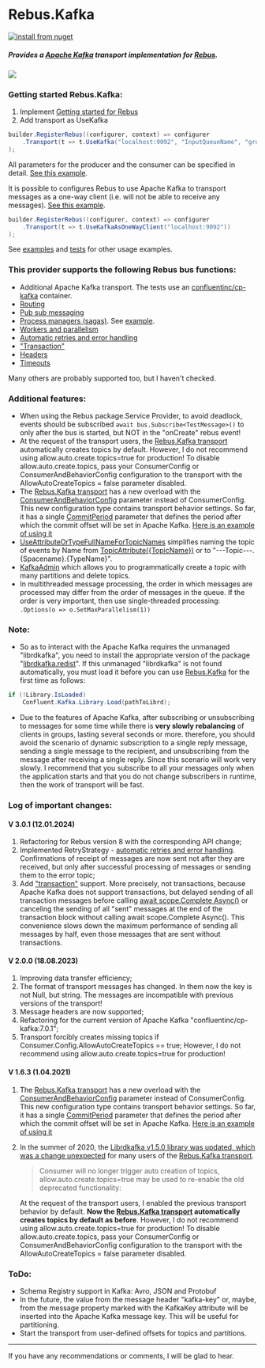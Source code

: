 # Rebus.Kafka

[![install from nuget](https://img.shields.io/nuget/v/Rebus.Kafka.svg?style=flat-square)](https://www.nuget.org/packages/Rebus.Kafka)

##### Provides a [Apache Kafka](https://kafka.apache.org/) transport implementation for [Rebus](https://github.com/rebus-org/Rebus).
![](https://raw.githubusercontent.com/glazkovalex/Rebus.Kafka/master/image.png)
### Getting started Rebus.Kafka:
1. Implement [Getting started for Rebus](https://github.com/rebus-org/Rebus#getting-started)
2. Add transport as UseKafka
```csharp
builder.RegisterRebus((configurer, context) => configurer
	.Transport(t => t.UseKafka("localhost:9092", "InputQueueName", "groupName"))
);
```

All parameters for the producer and the consumer can be specified in detail. [See this example](https://github.com/glazkovalex/Rebus.Kafka/blob/master/Examples/Scaleout.Producer/Program.cs).

It is possible to configures Rebus to use Apache Kafka to transport messages as a one-way client (i.e. will not be able to receive any messages). [See this example](https://github.com/glazkovalex/Rebus.Kafka/blob/master/Examples/KafkaAsOneWayTransport/Program.cs).

```csharp
builder.RegisterRebus((configurer, context) => configurer
	.Transport(t => t.UseKafkaAsOneWayClient("localhost:9092"))
);
```

See [examples](https://github.com/glazkovalex/Rebus.Kafka/tree/master/Examples) and [tests](https://github.com/glazkovalex/Rebus.Kafka/tree/master/Rebus.Kafka.Tests) for other usage examples.

### This provider supports the following Rebus bus functions:

* Additional Apache Kafka transport. The tests use an [confluentinc/cp-kafka](https://hub.docker.com/r/confluentinc/cp-kafka) container.
* [Routing](https://github.com/rebus-org/Rebus/wiki/Routing)
* [Pub sub messaging](https://github.com/rebus-org/Rebus/wiki/Pub-sub-messaging)
* [Process managers (sagas)](https://github.com/rebus-org/RebusSamples/blob/master/Sagas/README.md). See [example](https://github.com/glazkovalex/Rebus.Kafka/blob/14e06b88634b9b2b1051026ed808b7f1148bab52/Examples/IdempotentSaga/Program.cs#L49).
* [Workers and parallelism](https://github.com/rebus-org/Rebus/wiki/Workers-and-parallelism)
* [Automatic retries and error handling](https://github.com/rebus-org/Rebus/wiki/Automatic-retries-and-error-handling)
* ["Transaction"](https://github.com/rebus-org/Rebus/wiki/Transactions) 
* [Headers](https://github.com/glazkovalex/Rebus.Kafka/blob/d7297c278bc5ecf9181e48d443950073dd5fd7ed/Rebus.Kafka.Tests/SimpleTests.cs#L38)
* [Timeouts](https://github.com/rebus-org/Rebus/wiki/Timeouts)

Many others are probably supported too, but I haven't checked.

### Additional features:

* When using the Rebus package.Service Provider, to avoid deadlock, events should be subscribed `await bus.Subscribe<TestMessage>()` to only after the bus is started, but NOT in the "onCreate" rebus event!
* At the request of the transport users, the [Rebus.Kafka transport](https://github.com/glazkovalex/Rebus.Kafka) automatically creates topics by default. However, I do not recommend using allow.auto.create.topics=true for production! To disable allow.auto.create.topics, pass your ConsumerConfig or ConsumerAndBehaviorConfig configuration to the transport with the AllowAutoCreateTopics = false parameter disabled.
* The [Rebus.Kafka transport](https://github.com/glazkovalex/Rebus.Kafka) has a new overload with the [ConsumerAndBehaviorConfig](https://github.com/glazkovalex/Rebus.Kafka/blob/master/Rebus.Kafka/Configs/ConsumerAndBehaviorConfig.cs) parameter instead of ConsumerConfig. This new configuration type contains transport behavior settings. So far, it has a single [CommitPeriod](https://github.com/glazkovalex/Rebus.Kafka/blob/master/Rebus.Kafka/Configs/ConsumerBehaviorConfig.cs) parameter that defines the period after which the commit offset will be set in Apache Kafka. [Here is an example of using it ](https://github.com/glazkovalex/Rebus.Kafka/blob/master/Rebus.Kafka.Tests/SimpleTests.cs#L69)
* [UseAttributeOrTypeFullNameForTopicNames](https://github.com/glazkovalex/Rebus.Kafka/blob/e292ac48d9049785123bb2ab005969ed0c3ccb48/IdempotentSaga/Program.cs#L58) simplifies naming the topic of events by Name from [TopicAttribute({TopicName})](https://github.com/glazkovalex/Rebus.Kafka/blob/e292ac48d9049785123bb2ab005969ed0c3ccb48/IdempotentSaga/Messages/KickoffSagaMessages.cs#L5) or to "---Topic---.{Spacename}.{TypeName}".
* [KafkaAdmin](https://github.com/glazkovalex/Rebus.Kafka/blob/master/Rebus.Kafka/KafkaAdmin.cs) which allows you to programmatically create a topic with many partitions and delete topics.
* In multithreaded message processing, the order in which messages are processed may differ from the order of messages in the queue. If the order is very important, then use single-threaded processing: `.Options(o => o.SetMaxParallelism(1))`
 
### Note: 
- So as to interact with the Apache Kafka requires the unmanaged "librdkafka", you need to install the appropriate version of the package "[librdkafka.redist](https://www.nuget.org/packages/librdkafka.redist)". If this unmanaged "librdkafka" is not found automatically, you must load it before you can use [Rebus.Kafka](https://github.com/glazkovalex/Rebus.Kafka) for the first time as follows:

```csharp
if (!Library.IsLoaded)
	Confluent.Kafka.Library.Load(pathToLibrd);
```

- Due to the features of Apache Kafka, after subscribing or unsubscribing to messages for some time while there is **very slowly rebalancing** of clients in groups, lasting several seconds or more. therefore, you should avoid the scenario of dynamic subscription to a single reply message, sending a single message to the recipient, and unsubscribing from the message after receiving a single reply. Since this scenario will work very slowly. I recommend that you subscribe to all your messages only when the application starts and that you do not change subscribers in runtime, then the work of transport will be fast.

### Log of important changes:
#### V 3.0.1 (12.01.2024)
1. Refactoring for Rebus version 8 with the corresponding API change;
2. Implemented RetryStrategy - [automatic retries and error handling](https://github.com/rebus-org/Rebus/wiki/Automatic-retries-and-error-handling). Confirmations of receipt of messages are now sent not after they are received, but only after successful processing of messages or sending them to the error topic; 
3. Add ["transaction"](https://github.com/rebus-org/Rebus/wiki/Transactions) support. More precisely, not transactions, because Apache Kafka does not support transactions, but delayed sending of all transaction messages before calling [await scope.Complete Async()](https://github.com/glazkovalex/Rebus.Kafka/blob/bb7775d2b395fac10d2840517649722e279115e0/Rebus.Kafka.Tests/TransactionsTests.cs#L69) or canceling the sending of all "sent" messages at the end of the transaction block without calling await scope.Complete Async(). This convenience slows down the maximum performance of sending all messages by half, even those messages that are sent without transactions.

#### V 2.0.0 (18.08.2023)
1. Improving data transfer efficiency; 
2. The format of transport messages has changed. In them now the key is not Null, but string. The messages are incompatible with previous versions of the transport!
3. Message headers are now supported;
4. Refactoring for the current version of Apache Kafka "confluentinc/cp-kafka:7.0.1"; 
5. Transport forcibly creates missing topics if Consumer.Config.AllowAutoCreateTopics == true; However, I do not recommend using allow.auto.create.topics=true for production! 

#### V 1.6.3 (1.04.2021)
1. The [Rebus.Kafka transport](https://github.com/glazkovalex/Rebus.Kafka) has a new overload with the [ConsumerAndBehaviorConfig](https://github.com/glazkovalex/Rebus.Kafka/blob/master/Rebus.Kafka/Configs/ConsumerAndBehaviorConfig.cs) parameter instead of ConsumerConfig. This new configuration type contains transport behavior settings. So far, it has a single [CommitPeriod](https://github.com/glazkovalex/Rebus.Kafka/blob/master/Rebus.Kafka/Configs/ConsumerBehaviorConfig.cs) parameter that defines the period after which the commit offset will be set in Apache Kafka. [Here is an example of using it ](https://github.com/glazkovalex/Rebus.Kafka/blob/master/Rebus.Kafka.Tests/SimpleTests.cs#L69)

2. In the summer of 2020, the [Librdkafka v1.5.0 library was updated, which was a change unexpected](https://github.com/edenhill/librdkafka/releases/tag/v1.5.0) for many users of the [Rebus.Kafka transport](https://github.com/glazkovalex/Rebus.Kafka). 
	> Consumer will no longer trigger auto creation of topics, allow.auto.create.topics=true may be used to re-enable the old deprecated functionality:
 
	At the request of the transport users, I enabled the previous transport behavior by default. **Now the [Rebus.Kafka transport](https://github.com/glazkovalex/Rebus.Kafka) automatically creates topics by default as before**. 
	However, I do not recommend using allow.auto.create.topics=true for production! To disable allow.auto.create.topics, pass your ConsumerConfig or ConsumerAndBehaviorConfig configuration to the transport with the AllowAutoCreateTopics = false parameter disabled.

### ToDo:
- Schema Registry support in Kafka: Avro, JSON and Protobuf
- In the future, the value from the message header "kafka-key" or, maybe, from the message property marked with the KafkaKey attribute will be inserted into the Apache Kafka message key. This will be useful for partitioning.
- Start the transport from user-defined offsets for topics and partitions.
---
If you have any recommendations or comments, I will be glad to hear.
